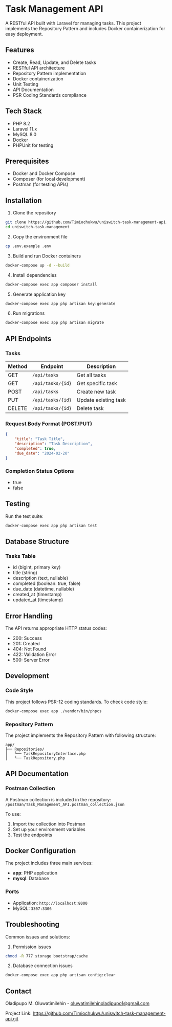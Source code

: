 # Task Management API

A RESTful API built with Laravel for managing tasks. This project implements the Repository Pattern and includes Docker containerization for easy deployment.

## Features

- Create, Read, Update, and Delete tasks
- RESTful API architecture
- Repository Pattern implementation
- Docker containerization
- Unit Testing
- API Documentation
- PSR Coding Standards compliance

## Tech Stack

- PHP 8.2
- Laravel 11.x
- MySQL 8.0
- Docker
- PHPUnit for testing

## Prerequisites

- Docker and Docker Compose
- Composer (for local development)
- Postman (for testing APIs)

## Installation

1. Clone the repository
```bash
git clone https://github.com/Timiochukwu/uniswitch-task-management-api.git
cd uniswitch-task-management
```

2. Copy the environment file
```bash
cp .env.example .env
```

3. Build and run Docker containers
```bash
docker-compose up -d --build
```

4. Install dependencies
```bash
docker-compose exec app composer install
```

5. Generate application key
```bash
docker-compose exec app php artisan key:generate
```

6. Run migrations
```bash
docker-compose exec app php artisan migrate
```

## API Endpoints

### Tasks

| Method | Endpoint | Description |
|--------|----------|-------------|
| GET | `/api/tasks` | Get all tasks |
| GET | `/api/tasks/{id}` | Get specific task |
| POST | `/api/tasks` | Create new task |
| PUT | `/api/tasks/{id}` | Update existing task |
| DELETE | `/api/tasks/{id}` | Delete task |

### Request Body Format (POST/PUT)

```json
{
    "title": "Task Title",
    "description": "Task Description",
    "completed": true,
    "due_date": "2024-02-20"
}
```

### Completion Status Options
- true
- false

## Testing

Run the test suite:

```bash
docker-compose exec app php artisan test
```

## Database Structure

### Tasks Table
- id (bigint, primary key)
- title (string)
- description (text, nullable)
- completed (boolean: true, false)
- due_date (datetime, nullable)
- created_at (timestamp)
- updated_at (timestamp)

## Error Handling

The API returns appropriate HTTP status codes:

- 200: Success
- 201: Created
- 404: Not Found
- 422: Validation Error
- 500: Server Error

## Development

### Code Style

This project follows PSR-12 coding standards. To check code style:

```bash
docker-compose exec app ./vendor/bin/phpcs
```

### Repository Pattern

The project implements the Repository Pattern with following structure:

```
app/
├── Repositories/
│   └── TaskRepositoryInterface.php
│   └── TaskRepository.php
```

## API Documentation

### Postman Collection

A Postman collection is included in the repository:
`/postman/Task_Management_API.postman_collection.json`

To use:
1. Import the collection into Postman
2. Set up your environment variables
3. Test the endpoints

## Docker Configuration

The project includes three main services:
- **app**: PHP application
- **mysql**: Database

### Ports
- Application: `http://localhost:8000`
- MySQL: `3307:3306`

## Troubleshooting

Common issues and solutions:

1. Permission issues
```bash
chmod -R 777 storage bootstrap/cache
```

2. Database connection issues
```bash
docker-compose exec app php artisan config:clear
```



## Contact

Oladipupo M. Oluwatimilehin - oluwatimilehinoladipupo1@gmail.com

Project Link: https://github.com/Timiochukwu/uniswitch-task-management-api.git